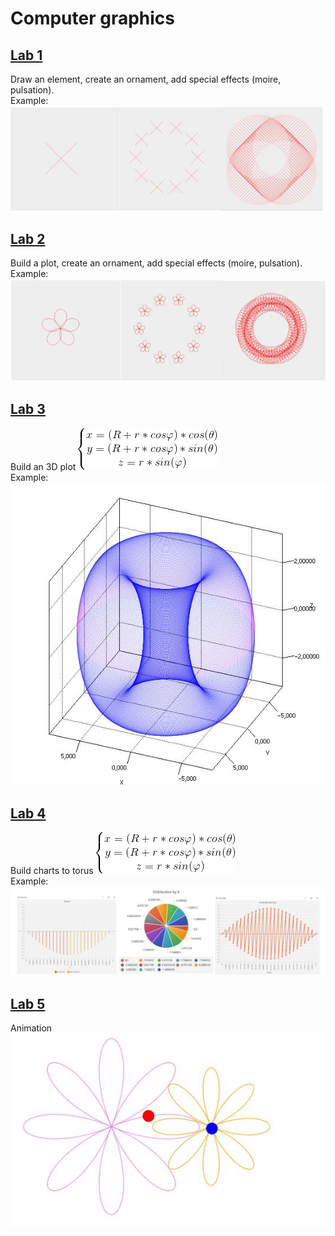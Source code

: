 # Computer graphics  
## [Lab 1](https://github.com/evgenijaZ/CG-labs/tree/master/src/main/java/edu/kpi/cg/lab1)  
Draw an element, create an ornament, add special effects (moire, pulsation).  
Example:  
![Cross](https://github.com/evgenijaZ/CG-labs/blob/docs/docs/lab1.JPG)  
## [Lab 2](https://github.com/evgenijaZ/CG-labs/tree/master/src/main/java/edu/kpi/cg/lab2)  
Build a plot, create an ornament, add special effects (moire, pulsation).  
Example:  
![Polar rose](https://github.com/evgenijaZ/CG-labs/blob/docs/docs/lab2.JPG)  
## [Lab 3](https://github.com/evgenijaZ/CG-labs/tree/master/src/main/java/edu/kpi/cg/lab3)  
Build an 3D plot  ![torus equation](https://github.com/evgenijaZ/CG-labs/blob/docs/docs/torus_equation.gif)  
Example:  
![Torus](https://github.com/evgenijaZ/CG-labs/blob/docs/docs/lab3.JPG)  
## [Lab 4](https://github.com/evgenijaZ/CG-labs/tree/master/src/main/java/edu/kpi/cg/lab4)  
Build charts to torus ![torus equation](https://github.com/evgenijaZ/CG-labs/blob/docs/docs/torus_equation.gif)  
Example:  
![Charts](https://github.com/evgenijaZ/CG-labs/blob/docs/docs/lab4.JPG)  
## [Lab 5](https://github.com/evgenijaZ/CG-labs/tree/master/src/main/java/edu/kpi/cg/lab5)  
Animation  
![Animation](https://github.com/evgenijaZ/CG-labs/blob/master/docs/lab5-2.JPG)    
 
